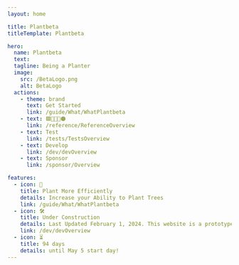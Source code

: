 ```yaml
---
layout: home

title: Plantbeta
titleTemplate: Plantbeta

hero: 
  name: Plantbeta
  text: 
  tagline: Being a Planter
  image:
    src: /BetaLogo.png
    alt: BetaLogo
  actions:
    - theme: brand
      text: Get Started
      link: /guide/What/WhatPlantbeta
    - text: 🟩🔺🔷💜🟠
      link: /reference/ReferenceOverview
    - text: Test
      link: /tests/TestsOverview
    - text: Develop
      link: /dev/devOverview
    - text: Sponsor
      link: /sponsor/Overview

features:
  - icon: 🌲
    title: Plant More Efficiently 
    details: Increase your Ability to Plant Trees
    link: /guide/What/WhatPlantbeta
  - icon: 🛠️
    title: Under Construction 
    details: Last Updated February 1, 2024. This website is a prototype, not the final product
    link: /dev/devOverview
  - icon: ⏳
    title: 94 days
    details: until May 5 start day!
---
```


